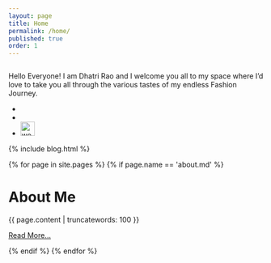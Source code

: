 ```yaml
---
layout: page
title: Home
permalink: /home/
published: true
order: 1
---
```


<div class="media">
	<div class="media-img"><img src="http://52.76.68.253/blog/img/index-recent.jpg" alt=""></div>
	<div class="media-bd text-center">
	<p class="intro">Hello Everyone! I am Dhatri Rao and I welcome you all to my space where I’d love to take you all through the various tastes of my endless Fashion Journey.</p>
	<ul class="list">
		<li><a target="_blank" href="{{ site.instagram}}"><i class="fa fa-2x fa-instagram"></i></a></li>
		<li><a target="_blank" href="{{ site.facebook}}"><i class="fa fa-2x fa-facebook"></i></a></li>
		<li><a target="_blank" href="{{ site.wooplr}}"><img src="https://www.wooplr.com/images/jiggle-icon-1439884301966.png" alt="wooplr" height="28"></a></li>
	</ul>
	</div>
</div>

{% include blog.html %}

{% for page in site.pages %}
{% if page.name == 'about.md' %}
<div class="section">
        <h1 class='section-head'>About Me </h1>
<div id="about" class="post">
{{ page.content | truncatewords: 100 }}
<p><a href="{{ page.url }}" class="btn">Read More&hellip;</a></p>
</div>
    </div>
{% endif %}
{% endfor %}